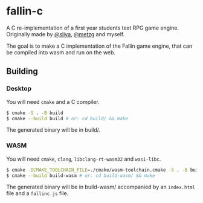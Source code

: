 # fallin-c

A C re-implementation of a first year students text RPG game engine. Originally
made by [@sliya](https://github.com/sliya), [@metzg](https://github.com/metzg)
and myself.

The goal is to make a C implementation of the Fallin game engine, that can be
compiled into wasm and run on the web.

## Building

### Desktop

You will need ``cmake`` and a C compiler.

```sh
$ cmake -S . -B build
$ cmake --build build # or: cd build/ && make
```

The generated binary will be in build/.

### WASM

You will need ``cmake``, ``clang``, ``libclang-rt-wasm32`` and ``wasi-libc``.

```sh
$ cmake -DCMAKE_TOOLCHAIN_FILE=./cmake/wasm-toolchain.cmake -S . -B build-wasm
$ cmake --build build-wasm # or: cd build-wasm/ && make
```

The generated binary will be in build-wasm/ accompanied by an ``index.html`` file and a ``fallinc.js`` file.

